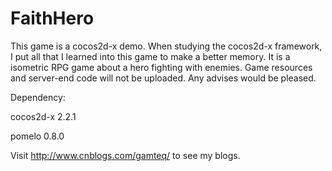 FaithHero
=========

This game is a cocos2d-x demo. When studying the cocos2d-x framework, I put all that I learned into this game to make a better memory. It is a isometric RPG game about a hero fighting with enemies. Game resources and server-end code will not be uploaded. Any advises would be pleased.

Dependency:

cocos2d-x 2.2.1

pomelo 0.8.0

Visit http://www.cnblogs.com/gamteq/ to see my blogs.
